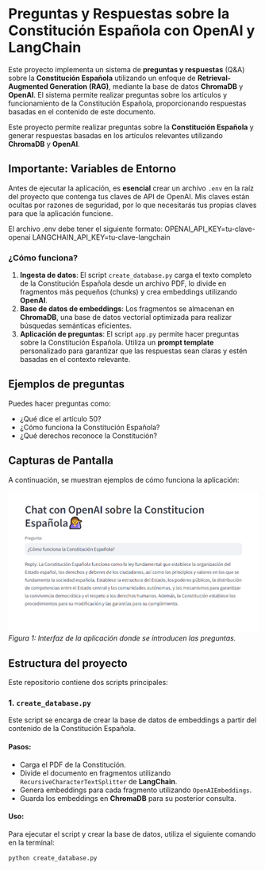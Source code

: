 # Preguntas y Respuestas sobre la Constitución Española con OpenAI y LangChain

Este proyecto implementa un sistema de **preguntas y respuestas** (Q&A) sobre la **Constitución Española** utilizando un enfoque de **Retrieval-Augmented Generation (RAG)**, mediante la base de datos **ChromaDB** y **OpenAI**. El sistema permite realizar preguntas sobre los artículos y funcionamiento de la Constitución Española, proporcionando respuestas basadas en el contenido de este documento.

Este proyecto permite realizar preguntas sobre la **Constitución Española** y generar respuestas basadas en los artículos relevantes utilizando **ChromaDB** y **OpenAI**.

## Importante: Variables de Entorno

Antes de ejecutar la aplicación, es **esencial** crear un archivo `.env` en la raíz del proyecto que contenga tus claves de API de OpenAI. Mis claves están ocultas por razones de seguridad, por lo que necesitarás tus propias claves para que la aplicación funcione.

El archivo .env debe tener el siguiente formato:
OPENAI_API_KEY=tu-clave-openai
LANGCHAIN_API_KEY=tu-clave-langchain


### ¿Cómo funciona?
1. **Ingesta de datos**: El script `create_database.py` carga el texto completo de la Constitución Española desde un archivo PDF, lo divide en fragmentos más pequeños (chunks) y crea embeddings utilizando **OpenAI**.
2. **Base de datos de embeddings**: Los fragmentos se almacenan en **ChromaDB**, una base de datos vectorial optimizada para realizar búsquedas semánticas eficientes.
3. **Aplicación de preguntas**: El script `app.py` permite hacer preguntas sobre la Constitución Española. Utiliza un **prompt template** personalizado para garantizar que las respuestas sean claras y estén basadas en el contexto relevante.

## Ejemplos de preguntas

Puedes hacer preguntas como:
- ¿Qué dice el artículo 50?
- ¿Cómo funciona la Constitución Española?
- ¿Qué derechos reconoce la Constitución?

## Capturas de Pantalla

A continuación, se muestran ejemplos de cómo funciona la aplicación:

![Interfaz de Preguntas](./Captura1.PNG)
*Figura 1: Interfaz de la aplicación donde se introducen las preguntas.*

## Estructura del proyecto

Este repositorio contiene dos scripts principales:

### 1. `create_database.py`
Este script se encarga de crear la base de datos de embeddings a partir del contenido de la Constitución Española.

#### Pasos:
- Carga el PDF de la Constitución.
- Divide el documento en fragmentos utilizando `RecursiveCharacterTextSplitter` de **LangChain**.
- Genera embeddings para cada fragmento utilizando `OpenAIEmbeddings`.
- Guarda los embeddings en **ChromaDB** para su posterior consulta.

#### Uso:
Para ejecutar el script y crear la base de datos, utiliza el siguiente comando en la terminal:

```bash
python create_database.py




